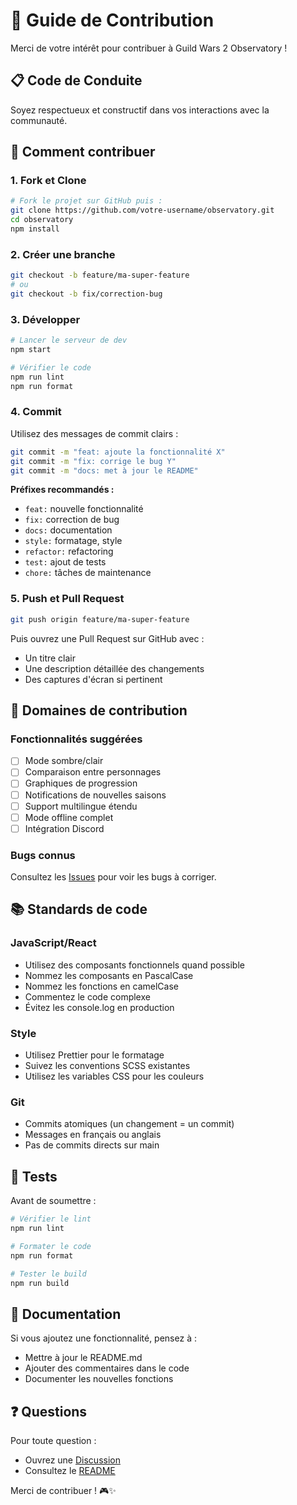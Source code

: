 # 🤝 Guide de Contribution

Merci de votre intérêt pour contribuer à Guild Wars 2 Observatory !

## 📋 Code de Conduite

Soyez respectueux et constructif dans vos interactions avec la communauté.

## 🚀 Comment contribuer

### 1. Fork et Clone

```bash
# Fork le projet sur GitHub puis :
git clone https://github.com/votre-username/observatory.git
cd observatory
npm install
```

### 2. Créer une branche

```bash
git checkout -b feature/ma-super-feature
# ou
git checkout -b fix/correction-bug
```

### 3. Développer

```bash
# Lancer le serveur de dev
npm start

# Vérifier le code
npm run lint
npm run format
```

### 4. Commit

Utilisez des messages de commit clairs :

```bash
git commit -m "feat: ajoute la fonctionnalité X"
git commit -m "fix: corrige le bug Y"
git commit -m "docs: met à jour le README"
```

**Préfixes recommandés :**
- `feat:` nouvelle fonctionnalité
- `fix:` correction de bug
- `docs:` documentation
- `style:` formatage, style
- `refactor:` refactoring
- `test:` ajout de tests
- `chore:` tâches de maintenance

### 5. Push et Pull Request

```bash
git push origin feature/ma-super-feature
```

Puis ouvrez une Pull Request sur GitHub avec :
- Un titre clair
- Une description détaillée des changements
- Des captures d'écran si pertinent

## 🎯 Domaines de contribution

### Fonctionnalités suggérées

- [ ] Mode sombre/clair
- [ ] Comparaison entre personnages
- [ ] Graphiques de progression
- [ ] Notifications de nouvelles saisons
- [ ] Support multilingue étendu
- [ ] Mode offline complet
- [ ] Intégration Discord

### Bugs connus

Consultez les [Issues](https://github.com/votre-repo/issues) pour voir les bugs à corriger.

## 📚 Standards de code

### JavaScript/React

- Utilisez des composants fonctionnels quand possible
- Nommez les composants en PascalCase
- Nommez les fonctions en camelCase
- Commentez le code complexe
- Évitez les console.log en production

### Style

- Utilisez Prettier pour le formatage
- Suivez les conventions SCSS existantes
- Utilisez les variables CSS pour les couleurs

### Git

- Commits atomiques (un changement = un commit)
- Messages en français ou anglais
- Pas de commits directs sur main

## 🧪 Tests

Avant de soumettre :

```bash
# Vérifier le lint
npm run lint

# Formater le code
npm run format

# Tester le build
npm run build
```

## 📝 Documentation

Si vous ajoutez une fonctionnalité, pensez à :
- Mettre à jour le README.md
- Ajouter des commentaires dans le code
- Documenter les nouvelles fonctions

## ❓ Questions

Pour toute question :
- Ouvrez une [Discussion](https://github.com/votre-repo/discussions)
- Consultez le [README](README.md)

Merci de contribuer ! 🎮✨

